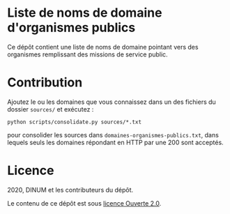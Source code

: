 # Liste de noms de domaine d'organismes publics

Ce dépôt contient une liste de noms de domaine pointant vers des
organismes remplissant des missions de service public.


# Contribution

Ajoutez le ou les domaines que vous connaissez dans un des fichiers du
dossier `sources/` et exécutez :

    python scripts/consolidate.py sources/*.txt

pour consolider les sources dans `domaines-organismes-publics.txt`,
dans lequels seuls les domaines répondant en HTTP par une 200 sont
acceptés.


# Licence

2020, DINUM et les contributeurs du dépôt.

Le contenu de ce dépôt est sous [licence Ouverte 2.0](LICENCE.md).

